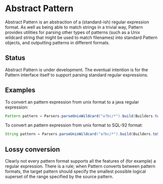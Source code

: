 # Abstract Pattern

Abstract Pattern is an abstraction of a (standard-ish) regular expression format.
As well as being able to match strings in a trivial way, Pattern provides utilities
for parsing other types of patterns (such as a Unix wildcard string that might be 
used to match filenames) into standard Pattern objects, and outputting patterns
in different formats.

## Status

Abstract Pattern is under development. The eventual intention is for the Pattern
interface itself to support parsing standard regular expressions. 

## Examples

To convert an pattern expression from unix format to a java regular expression:

```java
Pattern pattern = Parsers.parseUnixWildcard("a?bc/*").build(Builders.toPattern());
```

To convert an pattern expression from unix format to SQL-92 format:

```java
String pattern = Parsers.parseUnixWildcard("a?bc/*").build(Builders.toSQL92('\\'));
```

## Lossy conversion

Clearly not every pattern format supports all the features of (for example) a
regular expression. There is a rule; when Pattern converts between pattern 
formats, the target pattern should specify the smallest possible logical superset
of the range specified by the source pattern.